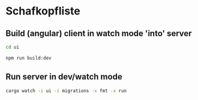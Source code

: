 # Schafkopfliste

## Build (angular) client in watch mode 'into' server

```bash
cd ui

npm run build:dev
```

## Run server in dev/watch mode

```bash
cargo watch -i ui -i migrations -x fmt -x run
```
